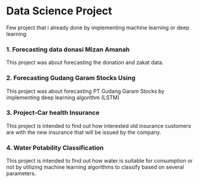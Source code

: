 # Data Science Project
Few project that i already done by implementing machine learning or deep learning
### 1. Forecasting data donasi Mizan Amanah
This project was about forecasting the donation and zakat data. 
### 2. Forecasting Gudang Garam Stocks Using
This project was about forecasting PT Gudang Garam Stocks by implementing deep learning algorithm (LSTM)
### 3. Project-Car health Insurance
This project is intended to find out how interested old insurance customers are with the new insurance that will be issued by the company.
### 4. Water Potability Classification
This project is intended to find out how water is suitable for consumption or not by utilizing machine learning algorithms to classify based on several parameters.

